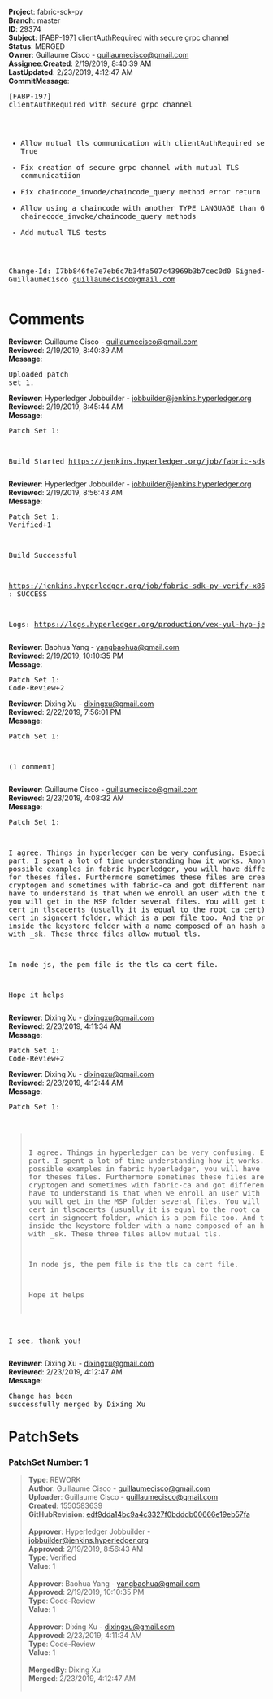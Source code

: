 <strong>Project</strong>: fabric-sdk-py</br><strong>Branch</strong>: master<br><strong>ID</strong>: 29374<br><strong>Subject</strong>: [FABP-197] clientAuthRequired with secure grpc channel<br><strong>Status</strong>: MERGED<br><strong>Owner</strong>: Guillaume Cisco - guillaumecisco@gmail.com<br><strong>Assignee</strong>:<strong>Created</strong>: 2/19/2019, 8:40:39 AM<br><strong>LastUpdated</strong>: 2/23/2019, 4:12:47 AM<br><strong>CommitMessage</strong>:<br><pre>[FABP-197] clientAuthRequired with secure grpc channel

- Allow mutual tls communication with clientAuthRequired set to True
- Fix creation of secure grpc channel with mutual TLS communicatiion
- Fix chaincode_invode/chaincode_query method error return
- Allow using a chaincode with another TYPE LANGUAGE than GO inside
chainecode_invoke/chaincode_query methods
- Add mutual TLS tests

Change-Id: I7bb846fe7e7eb6c7b34fa507c43969b3b7cec0d0
Signed-off-by: GuillaumeCisco <guillaumecisco@gmail.com>
</pre><h1>Comments</h1><strong>Reviewer</strong>: Guillaume Cisco - guillaumecisco@gmail.com<br><strong>Reviewed</strong>: 2/19/2019, 8:40:39 AM<br><strong>Message</strong>: <pre>Uploaded patch set 1.</pre><strong>Reviewer</strong>: Hyperledger Jobbuilder - jobbuilder@jenkins.hyperledger.org<br><strong>Reviewed</strong>: 2/19/2019, 8:45:44 AM<br><strong>Message</strong>: <pre>Patch Set 1:

Build Started https://jenkins.hyperledger.org/job/fabric-sdk-py-verify-x86_64/593/</pre><strong>Reviewer</strong>: Hyperledger Jobbuilder - jobbuilder@jenkins.hyperledger.org<br><strong>Reviewed</strong>: 2/19/2019, 8:56:43 AM<br><strong>Message</strong>: <pre>Patch Set 1: Verified+1

Build Successful 

https://jenkins.hyperledger.org/job/fabric-sdk-py-verify-x86_64/593/ : SUCCESS

Logs: https://logs.hyperledger.org/production/vex-yul-hyp-jenkins-3/fabric-sdk-py-verify-x86_64/593</pre><strong>Reviewer</strong>: Baohua Yang - yangbaohua@gmail.com<br><strong>Reviewed</strong>: 2/19/2019, 10:10:35 PM<br><strong>Message</strong>: <pre>Patch Set 1: Code-Review+2</pre><strong>Reviewer</strong>: Dixing Xu - dixingxu@gmail.com<br><strong>Reviewed</strong>: 2/22/2019, 7:56:01 PM<br><strong>Message</strong>: <pre>Patch Set 1:

(1 comment)</pre><strong>Reviewer</strong>: Guillaume Cisco - guillaumecisco@gmail.com<br><strong>Reviewed</strong>: 2/23/2019, 4:08:32 AM<br><strong>Message</strong>: <pre>Patch Set 1:

I agree.
Things in hyperledger can be very confusing. Especially this part. I spent a lot of time understanding how it works.
Among all possible examples in fabric hyperledger, you will have different names for theses files. Furthermore sometimes these files are created from cryptogen and sometimes with fabric-ca and got different names.
What we have to understand is that when we enroll an user with the tls profile, you will get in the MSP folder several files. You will get the tls ca cert in tlscacerts (usually it is equal to the root ca cert). The client cert in signcert folder, which is a pem file too. And the private key inside the keystore folder with a name composed of an hash and finishing with _sk.
These three files allow mutual tls.

In node js, the pem file is the tls ca cert file.

Hope it helps</pre><strong>Reviewer</strong>: Dixing Xu - dixingxu@gmail.com<br><strong>Reviewed</strong>: 2/23/2019, 4:11:34 AM<br><strong>Message</strong>: <pre>Patch Set 1: Code-Review+2</pre><strong>Reviewer</strong>: Dixing Xu - dixingxu@gmail.com<br><strong>Reviewed</strong>: 2/23/2019, 4:12:44 AM<br><strong>Message</strong>: <pre>Patch Set 1:

> I agree.
 > Things in hyperledger can be very confusing. Especially this part.
 > I spent a lot of time understanding how it works.
 > Among all possible examples in fabric hyperledger, you will have
 > different names for theses files. Furthermore sometimes these files
 > are created from cryptogen and sometimes with fabric-ca and got
 > different names.
 > What we have to understand is that when we enroll an user with the
 > tls profile, you will get in the MSP folder several files. You will
 > get the tls ca cert in tlscacerts (usually it is equal to the root
 > ca cert). The client cert in signcert folder, which is a pem file
 > too. And the private key inside the keystore folder with a name
 > composed of an hash and finishing with _sk.
 > These three files allow mutual tls.
 > 
 > In node js, the pem file is the tls ca cert file.
 > 
 > Hope it helps

I see, thank you!</pre><strong>Reviewer</strong>: Dixing Xu - dixingxu@gmail.com<br><strong>Reviewed</strong>: 2/23/2019, 4:12:47 AM<br><strong>Message</strong>: <pre>Change has been successfully merged by Dixing Xu</pre><h1>PatchSets</h1><h3>PatchSet Number: 1</h3><blockquote><strong>Type</strong>: REWORK<br><strong>Author</strong>: Guillaume Cisco - guillaumecisco@gmail.com<br><strong>Uploader</strong>: Guillaume Cisco - guillaumecisco@gmail.com<br><strong>Created</strong>: 1550583639<br><strong>GitHubRevision</strong>: [edf9dda14bc9a4c3327f0bdddb00666e19eb57fa](https://github.com/hyperledger/fabric-sdk-py/commit/edf9dda14bc9a4c3327f0bdddb00666e19eb57fa)<br><br><strong>Approver</strong>: Hyperledger Jobbuilder - jobbuilder@jenkins.hyperledger.org<br><strong>Approved</strong>: 2/19/2019, 8:56:43 AM<br><strong>Type</strong>: Verified<br><strong>Value</strong>: 1<br><br><strong>Approver</strong>: Baohua Yang - yangbaohua@gmail.com<br><strong>Approved</strong>: 2/19/2019, 10:10:35 PM<br><strong>Type</strong>: Code-Review<br><strong>Value</strong>: 1<br><br><strong>Approver</strong>: Dixing Xu - dixingxu@gmail.com<br><strong>Approved</strong>: 2/23/2019, 4:11:34 AM<br><strong>Type</strong>: Code-Review<br><strong>Value</strong>: 1<br><br><strong>MergedBy</strong>: Dixing Xu<br><strong>Merged</strong>: 2/23/2019, 4:12:47 AM<br><br></blockquote>